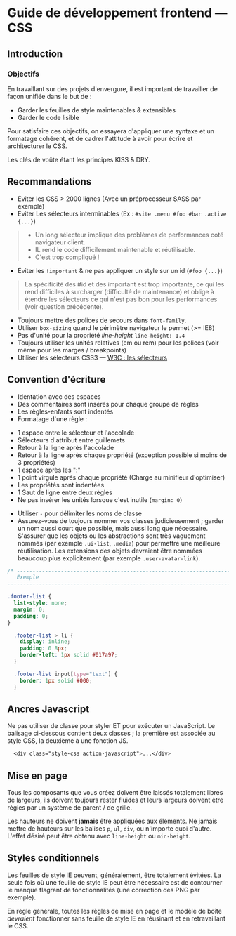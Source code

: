 # Guide de développement frontend &mdash; CSS

## Introduction

### Objectifs

En travaillant sur des projets d'envergure, il est important de travailler de
façon unifiée dans le but de :

* Garder les feuilles de style maintenables & extensibles
* Garder le code lisible

Pour satisfaire ces objectifs, on essayera d'appliquer une syntaxe et un
formatage cohérent, et de cadrer l'attitude à avoir pour écrire et architecturer
le CSS.

Les clés de voûte étant les principes KISS & DRY.





## Recommandations

* Éviter les CSS > 2000 lignes (Avec un préprocesseur SASS par exemple)
* Éviter Les sélecteurs interminables (Ex : `#site .menu #foo #bar .active {...}`)
> * Un long sélecteur implique des problèmes de performances coté navigateur client.
> * IL rend le code difficilement maintenable et réutilisable.
> * C'est trop compliqué !

* Éviter les `!important` & ne pas appliquer un style sur un id (`#foo {...}`)
> La spécificité des #id et des important est trop importante, ce qui les rend
> difficiles à surcharger (difficulté de maintenance) et oblige à étendre les
> sélecteurs ce qui n'est pas bon pour les performances (voir question précédente).

* Toujours mettre des polices de secours dans `font-family`.
* Utiliser `box-sizing` quand le périmètre navigateur le permet (>= IE8)
* Pas d'unité pour la propriété _line-height_ `line-height: 1.4`
* Toujours utiliser les unités relatives (em ou rem) pour les polices
(voir même pour les marges / breakpoints)
* Utiliser les sélecteurs CSS3 &mdash; [W3C : les sélecteurs](http://www.w3.org/TR/css3-selectors/#selectors)



## Convention d'écriture

* Identation avec des espaces
* Des commentaires sont insérés pour chaque groupe de règles
* Les règles-enfants sont indentés
* Formatage d'une règle :
 - 1 espace entre le sélecteur et l'accolade
 - Sélecteurs d'attribut entre guillemets
 - Retour à la ligne après l'accolade
 - Retour à la ligne après chaque propriété (exception possible si moins de 3 propriétés)
 - 1 espace après les ":"
 - 1 point virgule aprés chaque propriété (Charge au minifieur d'optimiser)
 - Les propriétés sont indentées
 - 1 Saut de ligne entre deux règles
 - Ne pas insérer les unités lorsque c'est inutile (`margin: 0`)
* Utiliser `-` pour délimiter les noms de classe
* Assurez-vous de toujours nommer vos classes judicieusement ; garder un nom
aussi court que possible, mais aussi long que nécessaire. S'assurer que les
objets ou les abstractions sont très vaguement nommés (par exemple `.ui-list`,
`.media`) pour permettre une meilleure réutilisation. Les extensions des objets
devraient être nommées beaucoup plus explicitement (par exemple `.user-avatar-link`).



```css
/* -----------------------------------------------------------------------------
   Exemple
----------------------------------------------------------------------------- */

.footer-list {
  list-style: none;
  margin: 0;
  padding: 0;
}

  .footer-list > li {
    display: inline;
    padding: 0 8px;
    border-left: 1px solid #017a97;
  }

  .footer-list input[type="text"] {
    border: 1px solid #000;
  }
```





## Ancres Javascript

Ne pas utiliser de classe pour styler ET pour exécuter un JavaScript.
Le balisage ci-dessous contient deux classes ; la première est associée au style
CSS, la deuxième à une fonction JS.

```css
  <div class="style-css action-javascript">...</div>
```


## Mise en page

Tous les composants que vous créez doivent être laissés totalement libres de
largeurs, ils doivent toujours rester fluides et leurs largeurs doivent être
régies par un système de parent / de grille.

Les hauteurs ne doivent **jamais** être appliquées aux éléments.
Ne jamais mettre de hauteurs sur les balises `p`, `ul`, `div`, ou n'importe
quoi d'autre.
L'effet désiré peut être obtenu avec `line-height` ou `min-height`.



## Styles conditionnels

Les feuilles de style IE peuvent, généralement, être totalement évitées. La
seule fois où une feuille de style IE peut être nécessaire est de contourner
le manque flagrant de fonctionnalités (une correction des PNG par exemple).

En règle générale, toutes les règles de mise en page et le modèle de boîte
_devraient_ fonctionner sans feuille de style IE en réusinant et en
retravaillant le CSS.


